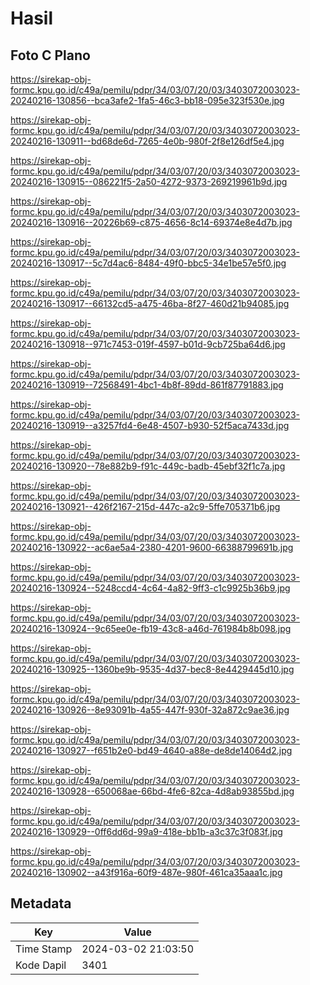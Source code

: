 # Hasil

## Foto C Plano

https://sirekap-obj-formc.kpu.go.id/c49a/pemilu/pdpr/34/03/07/20/03/3403072003023-20240216-130856--bca3afe2-1fa5-46c3-bb18-095e323f530e.jpg

https://sirekap-obj-formc.kpu.go.id/c49a/pemilu/pdpr/34/03/07/20/03/3403072003023-20240216-130911--bd68de6d-7265-4e0b-980f-2f8e126df5e4.jpg

https://sirekap-obj-formc.kpu.go.id/c49a/pemilu/pdpr/34/03/07/20/03/3403072003023-20240216-130915--086221f5-2a50-4272-9373-269219961b9d.jpg

https://sirekap-obj-formc.kpu.go.id/c49a/pemilu/pdpr/34/03/07/20/03/3403072003023-20240216-130916--20226b69-c875-4656-8c14-69374e8e4d7b.jpg

https://sirekap-obj-formc.kpu.go.id/c49a/pemilu/pdpr/34/03/07/20/03/3403072003023-20240216-130917--5c7d4ac6-8484-49f0-bbc5-34e1be57e5f0.jpg

https://sirekap-obj-formc.kpu.go.id/c49a/pemilu/pdpr/34/03/07/20/03/3403072003023-20240216-130917--66132cd5-a475-46ba-8f27-460d21b94085.jpg

https://sirekap-obj-formc.kpu.go.id/c49a/pemilu/pdpr/34/03/07/20/03/3403072003023-20240216-130918--971c7453-019f-4597-b01d-9cb725ba64d6.jpg

https://sirekap-obj-formc.kpu.go.id/c49a/pemilu/pdpr/34/03/07/20/03/3403072003023-20240216-130919--72568491-4bc1-4b8f-89dd-861f87791883.jpg

https://sirekap-obj-formc.kpu.go.id/c49a/pemilu/pdpr/34/03/07/20/03/3403072003023-20240216-130919--a3257fd4-6e48-4507-b930-52f5aca7433d.jpg

https://sirekap-obj-formc.kpu.go.id/c49a/pemilu/pdpr/34/03/07/20/03/3403072003023-20240216-130920--78e882b9-f91c-449c-badb-45ebf32f1c7a.jpg

https://sirekap-obj-formc.kpu.go.id/c49a/pemilu/pdpr/34/03/07/20/03/3403072003023-20240216-130921--426f2167-215d-447c-a2c9-5ffe705371b6.jpg

https://sirekap-obj-formc.kpu.go.id/c49a/pemilu/pdpr/34/03/07/20/03/3403072003023-20240216-130922--ac6ae5a4-2380-4201-9600-66388799691b.jpg

https://sirekap-obj-formc.kpu.go.id/c49a/pemilu/pdpr/34/03/07/20/03/3403072003023-20240216-130924--5248ccd4-4c64-4a82-9ff3-c1c9925b36b9.jpg

https://sirekap-obj-formc.kpu.go.id/c49a/pemilu/pdpr/34/03/07/20/03/3403072003023-20240216-130924--9c65ee0e-fb19-43c8-a46d-761984b8b098.jpg

https://sirekap-obj-formc.kpu.go.id/c49a/pemilu/pdpr/34/03/07/20/03/3403072003023-20240216-130925--1360be9b-9535-4d37-bec8-8e4429445d10.jpg

https://sirekap-obj-formc.kpu.go.id/c49a/pemilu/pdpr/34/03/07/20/03/3403072003023-20240216-130926--8e93091b-4a55-447f-930f-32a872c9ae36.jpg

https://sirekap-obj-formc.kpu.go.id/c49a/pemilu/pdpr/34/03/07/20/03/3403072003023-20240216-130927--f651b2e0-bd49-4640-a88e-de8de14064d2.jpg

https://sirekap-obj-formc.kpu.go.id/c49a/pemilu/pdpr/34/03/07/20/03/3403072003023-20240216-130928--650068ae-66bd-4fe6-82ca-4d8ab93855bd.jpg

https://sirekap-obj-formc.kpu.go.id/c49a/pemilu/pdpr/34/03/07/20/03/3403072003023-20240216-130929--0ff6dd6d-99a9-418e-bb1b-a3c37c3f083f.jpg

https://sirekap-obj-formc.kpu.go.id/c49a/pemilu/pdpr/34/03/07/20/03/3403072003023-20240216-130902--a43f916a-60f9-487e-980f-461ca35aaa1c.jpg


## Metadata

| Key        | Value               |
| ---------- | ------------------- |
| Time Stamp | 2024-03-02 21:03:50 |
| Kode Dapil | 3401                |



